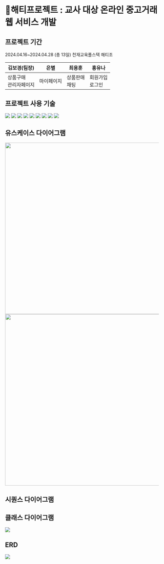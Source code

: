 # 🌅해티프로젝트  : 교사 대상 온라인 중고거래 웹 서비스 개발





## 프로젝트 기간



2024.04.16~2024.04.28 (총 13일)
천재교육풀스택 해티조 

|김보경(팀장)|은별|최용훈|홍유나|
|------|------|------|------|
|상품구매<br> 관리자페이지|마이페이지|상품판매<br>채팅|회원가입<br> 로그인|


## 프로젝트 사용 기술
<img src="https://img.shields.io/badge/HTML5-E34F26?style=for-the-badge&logo=html5&logoColor=white">
<img src="https://img.shields.io/badge/css3-1572B6?style=for-the-badge&logo=css3&logoColor=white">
<img src="https://img.shields.io/badge/javascript-F7DF1E?style=for-the-badge&logo=javascript&logoColor=white">
<img src="https://img.shields.io/badge/MariaDB-003545?style=for-the-badge&logo=mariadb&logoColor=white">
<img src="https://img.shields.io/badge/apachetomcat-F8DC75?style=for-the-badge&logo=apachetomcat&logoColor=white">
<img src="https://img.shields.io/badge/github-181717?style=for-the-badge&logo=github&logoColor=white">
<img src="https://img.shields.io/badge/intellijidea-000000?style=for-the-badge&logo=intellijidea&logoColor=white">
<img src="https://img.shields.io/badge/amazonwebservices-232F3E?style=for-the-badge&logo=amazonwebservices&logoColor=white">
<img src="https://img.shields.io/badge/figma-F24E1E?style=for-the-badge&logo=figma&logoColor=white">



## 유스케이스 다이어그램
<img src="https://github.com/yh010217/haeti/assets/160826886/f114ce7b-0e80-49ea-92f4-5b32cc748e2b" width=560px/>
<img src="https://github.com/yh010217/haeti/assets/160826886/6cebefe0-ede1-44ca-bf58-91ff0b90925a" width=560px/>


## 시퀀스 다이어그램


## 클래스 다이어그램
<img src="https://github.com/yh010217/haeti/assets/160826886/7e32a18c-8eab-4e3a-99df-0598c923f674"/>


## ERD
<img src="https://github.com/yh010217/haeti/assets/160826886/5e291612-ace5-406c-a1c6-9b0898bdad80"/>
